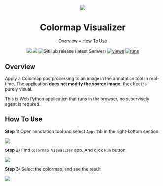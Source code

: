 <div align="center" markdown>
<img src="https://github.com/user-attachments/assets/f3270f77-7deb-44ab-9d27-aa8f7dac02f1" />

# Colormap Visualizer

<p align="center">
  <a href="#Overview">Overview</a> •
  <a href="#How-To-Use">How To Use</a>
</p>

[![](https://img.shields.io/badge/supervisely-ecosystem-brightgreen)](https://ecosystem.supervisely.com/apps/supervisely-ecosystem/colormap-visualizer)
[![](https://img.shields.io/badge/slack-chat-green.svg?logo=slack)](https://supervisely.com/slack)
![GitHub release (latest SemVer)](https://img.shields.io/github/v/release/supervisely-ecosystem/colormap-visualizer)
[![views](https://app.supervisely.com/img/badges/views/supervisely-ecosystem/colormap-visualizer.png)](https://supervisely.com)
[![runs](https://app.supervisely.com/img/badges/runs/supervisely-ecosystem/colormap-visualizer.png)](https://supervisely.com)

</div>


## Overview

Apply a Colormap postprocessing to an image in the annotation tool in real-time. The application **does not modify the source image**, the effect is purely visual.

This is Web Python application that runs in the browser, no supervisely agent is required.

## How To Use

**Step 1:** Open annotation tool and select `Apps` tab in the right-bottom section

<img src="https://github.com/user-attachments/assets/bff6a424-056d-42ed-a3d0-e2bd7fcf3ada"/>

**Step 2:** Find `Colormap Visualizer` app. And click `Run` button.

<img src="https://github.com/user-attachments/assets/da421e2f-5b0e-4bc2-9294-6a7a266188cf"/>

**Step 3:** Select the colormap, and see the result

<img src="https://github.com/user-attachments/assets/e01e31af-e3d0-408f-8205-f28713e2e154">